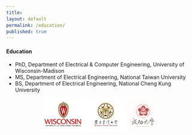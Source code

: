 ```yaml
---
title:
layout: default
permalink: /education/
published: true
---
```


#### Education

- PhD, Department of Electrical & Computer Engineering, University of Wisconsin-Madison
- MS, Department of Electrical Engineering, National Taiwan University
- BS, Department of Electrical Engineering, National Cheng Kung University

<p align="center">
<img src="../assets/images/logo.png" style=" width: 60%;">
</p>
